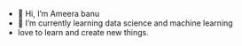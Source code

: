 - 👋 Hi, I’m Ameera banu
- 🌱 I’m currently learning data science and machine learning
- love to learn and create new things.


<!---
Ameerabanu98/Ameerabanu98 is a ✨ special ✨ repository because its `README.md` (this file) appears on your GitHub profile.
You can click the Preview link to take a look at your changes.
--->
